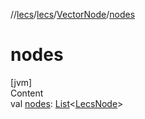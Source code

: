 //[lecs](../../index.md)/[lecs](../index.md)/[VectorNode](index.md)/[nodes](nodes.md)



# nodes  
[jvm]  
Content  
val [nodes](nodes.md): [List](https://kotlinlang.org/api/latest/jvm/stdlib/kotlin.collections/-list/index.html)<[LecsNode](../-lecs-node/index.md)>  



